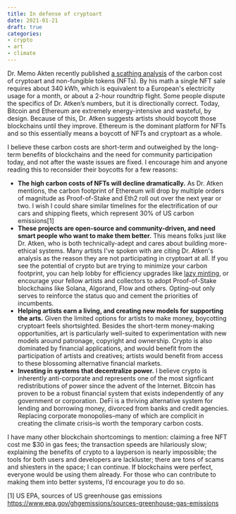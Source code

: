 ```yaml
---
title: In defense of cryptoart
date: 2021-01-21
draft: true
categories:
- crypto
- art
- climate
---
```


Dr. Memo Akten recently published [a scathing analysis](https://memoakten.medium.com/the-unreasonable-ecological-cost-of-cryptoart-2221d3eb2053) of the carbon cost of cryptoart and non-fungible tokens (NFTs). By his math a single NFT sale requires about 340 kWh, which is equivalent to a European's electricity usage for a month, or about a 2-hour roundtrip flight. Some people dispute the specifics of Dr. Atken’s numbers, but it is directionally correct. Today, Bitcoin and Ethereum are extremely energy-intensive and wasteful, by design. Because of this, Dr. Atken suggests artists should boycott those blockchains until they improve. Ethereum is the dominant platform for NFTs and so this essentially means a boycott of NFTs and cryptoart as a whole.

I believe these carbon costs are short-term and outweighed by the long-term benefits of blockchains and the need for community participation today, and not after the waste issues are fixed. I encourage him and anyone reading this to reconsider their boycotts for a few reasons:

* **The high carbon costs of NFTs will decline dramatically.** As Dr. Atken mentions, the carbon footprint of Ethereum will drop by multiple orders of magnitude as Proof-of-Stake and Eth2 roll out over the next year or two. I wish I could share similar timelines for the electrification of our cars and shipping fleets, which represent 30% of US carbon emissions[1]
* **These projects are open-source and community-driven, and need smart people who want to make them better.** This means folks just like Dr. Atken, who is both technically-adept and cares about building more-ethical systems. Many artists I've spoken with are citing Dr. Atken's analysis as the reason they are not participating in cryptoart at all. If you see the potential of crypto but are trying to minimize your carbon footprint, you can help lobby for efficiency upgrades like [lazy minting](https://opensea.io/blog/announcements/introducing-the-collection-manager/), or encourage your fellow artists and collectors to adopt Proof-of-Stake blockchains like Solana, Algorand, Flow and others. Opting-out only serves to reinforce the status quo and cement the priorities of incumbents.
* **Helping artists earn a living, and creating new models for supporting the arts.** Given the limited options for artists to make money, boycotting cryptoart feels shortsighted. Besides the short-term money-making opportunities, art is particularly well-suited to experimentation with new models around patronage, copyright and ownership. Crypto is also dominated by financial applications, and would benefit from the participation of artists and creatives; artists would benefit from access to these blossoming alternative financial markets.
* **Investing in systems that decentralize power.** I believe crypto is inherently anti-corporate and represents one of the most signficant redistributions of power since the advent of the Internet. Bitcoin has proven to be a robust financial system that exists independently of any government or corporation. DeFi is a thriving alternative system for lending and borrowing money, divorced from banks and credit agencies. Replacing corporate monopolies–many of which are complicit in creating the climate crisis–is worth the temporary carbon costs.

I have many other blockchain shortcomings to mention: claiming a free NFT cost me $30 in gas fees; the transaction speeds are hilariously slow; explaining the benefits of crypto to a layperson is nearly impossible; the tools for both users and developers are lackluster; there are tons of scams and shiesters in the space; I can continue. If blockchains were perfect, everyone would be using them already. For those who can contribute to making them into better systems, I’d encourage you to do so.
 
[1] US EPA, sources of US greenhouse gas emissions https://www.epa.gov/ghgemissions/sources-greenhouse-gas-emissions

